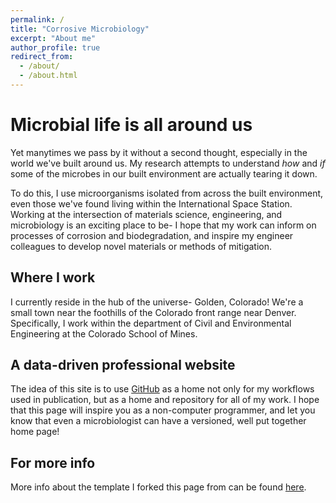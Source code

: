 ```yaml
---
permalink: /
title: "Corrosive Microbiology"
excerpt: "About me"
author_profile: true
redirect_from: 
  - /about/
  - /about.html
---
```


Microbial life is all around us
======
Yet manytimes we pass by it without a second thought, especially in the world we've built around us. My research attempts to understand _how_ and _if_ some of the microbes in our built environment are actually tearing it down. 

To do this, I use microorganisms isolated from across the built environment, even those we've found living within the International Space Station. Working at the intersection of materials science, engineering, and microbiology is an exciting place to be- I hope that my work can inform on processes of corrosion and biodegradation, and inspire my engineer colleagues to develop novel materials or methods of mitigation. 

Where I work
------
I currently reside in the hub of the universe- Golden, Colorado! We're a small town near the foothills of the Colorado front range near Denver. Specifically, I work within the department of Civil and Environmental Engineering at the Colorado School of Mines. 



A data-driven professional website
------
The idea of this site is to use [GitHub](https://github.com/) as a home not only for my workflows used in publication, but as a home and repository for all of my work. I hope that this page will inspire you as a non-computer programmer, and let you know that even a microbiologist can have a versioned, well put together home page!

For more info
------
More info about the template I forked this page from can be found [here](https://academicpages.github.io/). 
